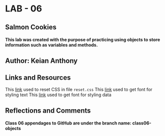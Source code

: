 # LAB - 06
## Salmon Cookies
#### This lab was created with the purpose of practicing using objects to store information such as variables and methods.

## Author: Keian Anthony
## Links and Resources
This [link](https://meyerweb.com/eric/tools/css/reset/) used to reset CSS in file `reset.css`
This [link](https://fonts.google.com/specimen/Indie+Flower?category=Handwriting#standard-styles) used to get font for styling text
This [link](https://fonts.google.com/specimen/Inconsolata?category=Monospace) used to get font for styling data

## Reflections and Comments
#### Class 06 appendages to GitHub are under the branch name: class06-objects